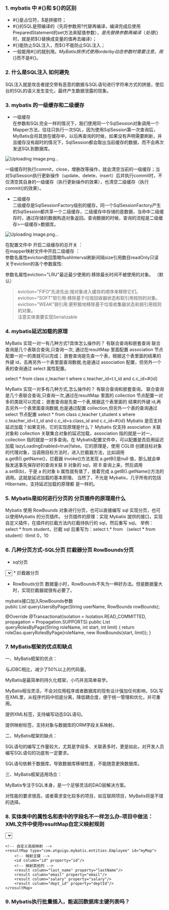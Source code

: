 ### 1. mybatis 中 #{}和 ${}的区别
* #{}是占位符，$是拼接符；  
* #{}的SQL是预编译的（先将参数用?代替再编译，编译完成后使用PreparedStatement的set方法来赋值参数），${}是先替换参数再编译（处理${}时，就是把${}替换成变量的值再去编译）；  
* #{}能防止SQL注入，而${}不能防止SQL注入；    
* 一般能用#{}的就别用${}。MyBatis排序式使用order by动态参数时需要注意，用${}而不是#{}。  
### 2. 什么是SQL注入 如何避免
SQL注入就是攻击者提交带有恶意的数据与SQL语句进行字符串方式的拼接，使后台的SQL的语义发生变化，最终产生数据泄露的现象。
### 3. mybatis 的一级缓存和二级缓存
* 一级缓存  
在参数和SQL完全一样的情况下，我们使用同一个SqlSession对象调用一个Mapper方法，往往只执行一次SQL，因为使用SqlSession第一次查询后，MyBatis会将其放在缓存中，以后再查询的时候，如果没有声明需要刷新，并且缓存没有超时的情况下，SqlSession都会取出当前缓存的数据，而不会再次发送SQL到数据库。  

![Uploading image.png…](https://img-blog.csdnimg.cn/20201126194312471.png?x-oss-process=image/watermark,type_ZmFuZ3poZW5naGVpdGk,shadow_10,text_aHR0cHM6Ly9ibG9nLmNzZG4ubmV0L2JhbnpodWFuaHU=,size_16,color_FFFFFF,t_70#pic_center)

一级缓存时执行commit，close，增删改等操作，就会清空当前的一级缓存；当对SqlSession执行更新操作（update、delete、insert）后并执行commit时，不仅清空其自身的一级缓存（执行更新操作的效果），也清空二级缓存（执行commit()的效果）。  
* 二级缓存  
二级缓存是SqlSessionFactory级别的缓存，同一个SqlSessionFactory产生的SqlSession都共享一个二级缓存，二级缓存中存储的是数据，当命中二级缓存时，通过存储的数据构造对象返回。查询数据的时候，查询的流程是二级缓存>一级缓存>数据库。    

![Uploading image.png…](https://camo.githubusercontent.com/41fc9a7c3033627e868f657a93288bf19120c8c73bc380987bc004fc681da71e/68747470733a2f2f696d672d626c6f672e6373646e696d672e636e2f32303230313132363139343532383836392e706e673f782d6f73732d70726f636573733d696d6167652f77617465726d61726b2c747970655f5a6d46755a33706f5a57356e6147567064476b2c736861646f775f31302c746578745f6148523063484d364c7939696247396e4c6d4e7a5a473475626d56304c324a68626e706f645746756148553d2c73697a655f31362c636f6c6f725f4646464646462c745f3730237069635f63656e746572)

在配置文件中 开启二级缓存的总开关 ：  
在mapper映射文件中开启二级缓存 ：  
参数名属性eviction收回策略flushInterval刷新间隔size引用数目readOnly只读  
关于eviction的各个参数属性:

参数名属性eviction="LRU"最近最少使用的:移除最长时间不被使用的对象。 （默认）  
> eviction="FIFO"先进先出:按对象进入缓存的顺序来移除它们。  
> eviction="SOFT"软引用:移除基于垃圾回收器状态和软引用规则的对象。  
> eviction="WEAK"弱引用:更积极地移除基于垃圾收集器状态和弱引用规则的对象。   
注意实体类要实现Serializable    
### 4. mybatis延迟加载的原理
MyBatis 实现一对一有几种方式?具体怎么操作的？ 有联合查询和嵌套查询 联合查询是几个表联合查询,只查询一次, 通过在resultMap 里面配置 association 节点配置一对一的类就可以完成； 嵌套查询是先查一个表，根据这个表里面的结果的 外键 id，去再另外一个表里面查询数据,也是通过 association 配置，但另外一个表的查询通过 select 属性配置。

select * from class c,teacher t where c.teacher_id=t.t_id and c.c_id=#{id}

MyBatis 实现一对多有几种方式,怎么操作的？ 有联合查询和嵌套查询。 联合查询是几个表联合查询,只查询一次,通过在resultMap 里面的 collection 节点配置一对多的类就可以完成； 嵌套查询是先查一个表,根据这个表里面的 结果的外键 id,再去另外一个表里面查询数据,也是通过配置 collection,但另外一个表的查询通过 select 节点配置 select * from class c,teacher t,student s where c.teacher_id=t.t_id and c.c_id=s.class_id and c.c_id=#{id} Mybatis 是否支持延迟加载？如果支持，它的实现原理是什么？ Mybatis 仅支持 association 关联对象和 collection 关联集合对象的延迟加载，association 指的就是一对一，collection 指的就是一对多查询。在 Mybatis配置文件中，可以配置是否启用延迟加载 lazyLoadingEnabled=true|false。它的原理是，使用 CGLIB 创建目标对象的代理对象，当调用目标方法时，进入拦截器方法，比如调用 a.getB().getName()，拦截器 invoke()方法发现 a.getB()是null 值，那么就会单独发送事先保存好的查询关联 B 对象的 sql，把 B 查询上来，然后调用 a.setB(b)，于是 a 的对象 b 属性就有值了，接着完成 a.getB().getName()方法的调用。这就是延迟加载的基本原理。 当然了，不光是 Mybatis，几乎所有的包括 Hibernate，支持延迟加载的原理都 是一样的。  
### 5. Mybatis是如何进行分页的 分页插件的原理是什么
Mybatis 使用 RowBounds 对象进行分页，也可以直接编写 sql 实现分页，也可以使用Mybatis 的分页插件。 分页插件的原理：实现 Mybatis 提供的接口，实现自定义插件，在插件的拦截方法内拦截待执行的 sql，然后重写 sql。 举例：select * from student，拦截 sql 后重写为：select t.* from （select * from student）tlimit 0，10
### 6. 几种分页方式-SQL分页 拦截器分页 RowBounds分页
* sql分页
<select id="queryStudentsBySql" parameterType="map" resultMap="studentmapper">
        select * from student limit #{currIndex} , #{pageSize}
</select>
* 拦截器分页

* RowBouds分页
数据量小时，RowBounds不失为一种好办法。但是数据量大时，实现拦截器就很有必要了。  

mybatis接口加入RowBounds参数  
  public List<UserBean> queryUsersByPage(String userName, RowBounds rowBounds);
  
  @Override
  @Transactional(isolation = Isolation.READ_COMMITTED, propagation = Propagation.SUPPORTS)
    public List<RoleBean> queryRolesByPage(String roleName, int start, int limit) {
        return roleDao.queryRolesByPage(roleName, new RowBounds(start, limit));
    }
### 7. MyBatis框架的优点和缺点
  一、MyBatis框架的优点：

与JDBC相比，减少了50%以上的代码量。

MyBatis是最简单的持久化框架，小巧并且简单易学。

MyBatis相当灵活，不会对应用程序或者数据库的现有设计强加任何影响，SQL写在XML里，从程序代码中彻底分离，降低耦合度，便于统一管理和优化，并可重用。

提供XML标签，支持编写动态SQL语句。

提供映射标签，支持对象与数据库的ORM字段关系映射。

二、MyBatis框架的缺点：

SQL语句的编写工作量较大，尤其是字段多、关联表多时，更是如此，对开发人员编写SQL语句的功底有一定要求。

SQL语句依赖于数据库，导致数据库移植性差，不能随意更换数据库。

三、MyBatis框架适用场合：

MyBatis专注于SQL本身，是一个足够灵活的DAO层解决方案。

对性能的要求很高，或者需求变化较多的项目，如互联网项目，MyBatis将是不错的选择。
### 8. 实体类中的属性名和表中的字段名不一样怎么办-项目中做法：XML文件中使用resultMap自定义映射规则
  <select id="getEmployeeById" resultMap="myMap">
		select * from employees where id = #{id}
	</select>
	
	<!-- 自定义高级映射 -->
    <resultMap type="com.atguigu.mybatis.entities.Employee" id="myMap">
    	<!-- 映射主键 -->
    	<id column="id" property="id"/>
    	<!-- 映射其他列 -->
    	<result column="last_name" property="lastName"/>
    	<result column="email" property="email"/>
    	<result column="salary" property="salary"/>
    	<result column="dept_id" property="deptId"/>
    </resultMap>
### 9. Mybatis执行批量插入，能返回数据库主键列表吗？
